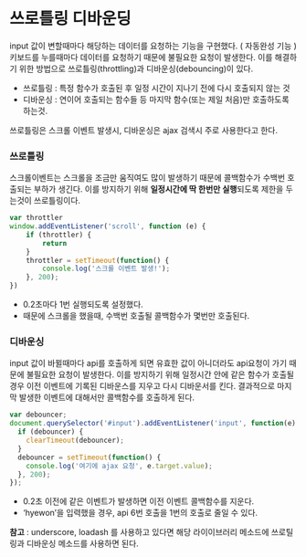 # 쓰로틀링 디바운딩

input 값이 변할때마다 해당하는 데이터를 요청하는 기능을 구현했다. ( 자동완성 기능 ) 키보드를 누를때마다 데이터를 요청하기 때문에 불필요한 요청이 발생한다. 이를 해결하기 위한 방법으로 쓰로틀링(throttling)과 디바운싱(debouncing)이 있다.

- 쓰로틀링 : 특정 함수가 호출된 후 일정 시간이 지나기 전에 다시 호출되지 않는 것
- 디바운싱 : 연이어 호출되는 함수들 등 마지막 함수(또는 제일 처음)만 호출하도록 하는것.

쓰로틀링은 스크롤 이벤트 발생시, 디바운싱은 ajax 검색시 주로 사용한다고 한다.

### 쓰로틀링

스크롤이벤트는 스크롤을 조금만 움직여도 많이 발생하기 때문에 콜백함수가 수백번 호출되는 부하가 생긴다. 이를 방지하기 위해 **일정시간에 딱 한번만 실행**되도록 제한을 두는것이 쓰로틀링이다.

```jsx
var throttler 
window.addEventListener('scroll', function (e) { 
	if (throttler) { 
		return 
	} 
	throttler = setTimeout(function() { 
		console.log('스크롤 이벤트 발생!'); 
	}, 200); 
})
```

- 0.2초마다 1번 실행되도록 설정했다.
- 때문에 스크롤을 했을때, 수백번 호출될 콜백함수가 몇번만 호출된다.

### 디바운싱

input 값이 바뀔때마다 api를 호출하게 되면 유효한 값이 아니더라도 api요청이 가기 때문에 불필요한 요청이 발생한다. 이를 방지하기 위해 일정시간 안에 같은 함수가 호출될 경우 이전 이벤트에 기록된 디바운스를 지우고 다시 디바운서를 킨다. 결과적으로 마지막 발생한 이벤트에 대해서만 콜백함수를 호출하게 된다.

```jsx
var debouncer;
document.querySelector('#input').addEventListener('input', function(e) {
  if (debouncer) {
    clearTimeout(debouncer);
  }
  debouncer = setTimeout(function() {
    console.log('여기에 ajax 요청', e.target.value);
  }, 200);
});
```

- 0.2초 이전에 같은 이벤트가 발생하면 이전 이벤트 콜백함수를 지운다.
- ‘hyewon’을 입력했을 경우, api 6번 호출을 1번의 호출로 줄일 수 있다.

**참고** : underscore, loadash 를 사용하고 있다면 해당 라이이브러리 메소드에 쓰로틸링과 디바운싱 메소드를 사용하면 된다.
